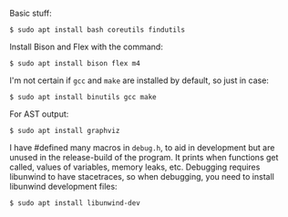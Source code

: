 
Basic stuff:
```
$ sudo apt install bash coreutils findutils
```

Install Bison and Flex with the command:
```
$ sudo apt install bison flex m4
```

I'm not certain if `gcc` and `make` are installed by default, so just in case:
```
$ sudo apt install binutils gcc make
```
For AST output:
```
$ sudo apt install graphviz
```

I have #defined many macros in `debug.h`, to aid in development but are unused
in the release-build of the program. It prints when functions get called, values
of variables, memory leaks, etc. Debugging requires libunwind to have stacetraces,
so when debugging, you need to install libunwind development files:
```
$ sudo apt install libunwind-dev
```
